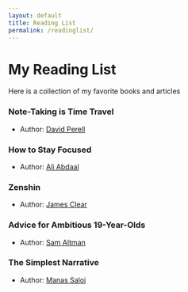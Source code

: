 ```yaml
---
layout: default
title: Reading List
permalink: /readinglist/
---
```

<h1>My Reading List</h1>
<p>Here is a collection of my favorite books and articles</p>

### Note-Taking is Time Travel
- Author: [David Perell](https://perell.com/)

### How to Stay Focused
- Author: [Ali Abdaal](https://aliabdaal.com/)

### Zenshin
- Author: [James Clear](https://jamesclear.com/)

### Advice for Ambitious 19-Year-Olds
- Author: [Sam Altman](https://blog.samaltman.com/)

### The Simplest Narrative
- Author: [Manas Saloi](https://manassaloi.com/)
